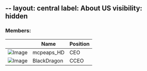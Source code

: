 --
layout: central
label: About US
visibility: hidden
--

### Members:



|                                                                                 | Name        | Position |
| ------------------------------------------------------------------------------- | ----------- | -------- |
| ![Image](https://comboompunktsucht.github.io/OSZIMT-repo-ITA12_aps/Logo-mahd.JPG) | mcpeaps_HD  | CEO      |
| ![Image](https://comboompunktsucht.github.io/OSZIMT-repo-ITA12_aps/Logo-BD.PNG)   | BlackDragon | CCEO     |
